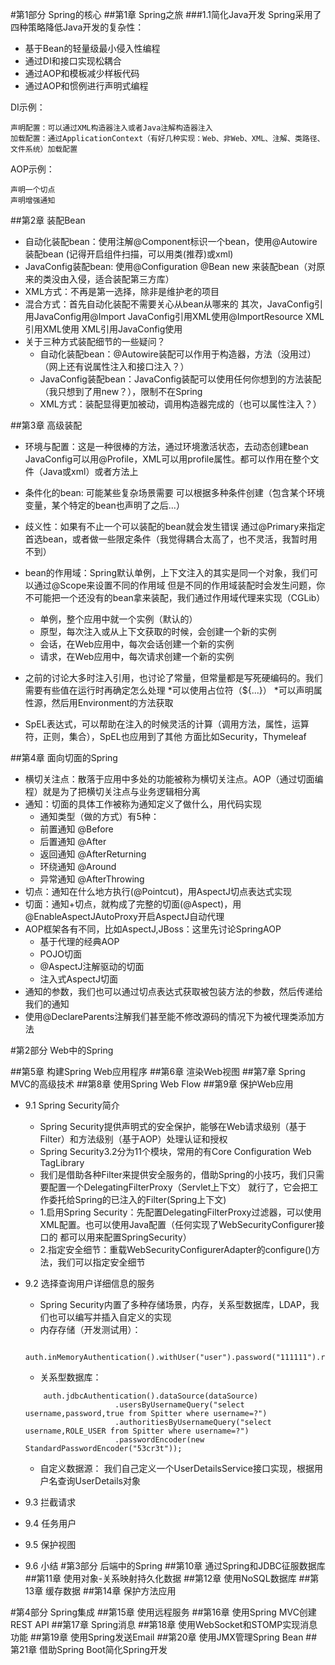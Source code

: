 #第1部分 Spring的核心
##第1章 Spring之旅
###1.1简化Java开发
Spring采用了四种策略降低Java开发的复杂性：
* 基于Bean的轻量级最小侵入性编程
* 通过DI和接口实现松耦合
* 通过AOP和模板减少样板代码
* 通过AOP和惯例进行声明式编程

DI示例：
```
声明配置：可以通过XML构造器注入或者Java注解构造器注入
加载配置：通过ApplicationContext（有好几种实现：Web、非Web、XML、注解、类路径、文件系统）加载配置
```
AOP示例：
```
声明一个切点
声明增强通知
```
##第2章 装配Bean
* 自动化装配bean：使用注解@Component标识一个bean，使用@Autowire装配bean (记得开启组件扫描，可以用类(推荐)或xml)
* JavaConfig装配bean: 使用@Configuration @Bean new 来装配bean（对原来的类没由入侵，适合装配第三方库）
* XML方式：不再是第一选择，除非是维护老的项目
* 混合方式：首先自动化装配不需要关心从bean从哪来的
            其次，JavaConfig引用JavaConfig用@Import   JavaConfig引用XML使用@ImportResource
                  XML引用XML使用<import>              XML引用JavaConfig使用<bean>
* 关于三种方式装配细节的一些疑问？
    * 自动化装配bean：@Autowire装配可以作用于构造器，方法（没用过）（网上还有说属性注入和接口注入？）
    * JavaConfig装配bean：JavaConfig装配可以使用任何你想到的方法装配（我只想到了用new？），限制不在Spring
    * XML方式：装配显得更加被动，调用构造器完成的（也可以属性注入？）
    
##第3章 高级装配
* 环境与配置：这是一种很棒的方法，通过环境激活状态，去动态创建bean
    JavaConfig可以用@Profile，XML可以用profile属性。都可以作用在整个文件（Java或xml）或者方法上
* 条件化的bean: 可能某些复杂场景需要
    可以根据多种条件创建（包含某个环境变量，某个特定的bean也声明了之后...）
* 歧义性：如果有不止一个可以装配的bean就会发生错误
    通过@Primary来指定首选bean，或者做一些限定条件（我觉得耦合太高了，也不灵活，我暂时用不到）

* bean的作用域：Spring默认单例，上下文注入的其实是同一个对象，我们可以通过@Scope来设置不同的作用域
  但是不同的作用域装配时会发生问题，你不可能把一个还没有的bean拿来装配，我们通过作用域代理来实现（CGLib）
    * 单例，整个应用中就一个实例（默认的）
    * 原型，每次注入或从上下文获取的时候，会创建一个新的实例
    * 会话，在Web应用中，每次会话创建一个新的实例
    * 请求，在Web应用中，每次请求创建一个新的实例
* 之前的讨论大多时注入引用，也讨论了常量，但常量都是写死硬编码的。我们需要有些值在运行时再确定怎么处理
    *可以使用占位符（${...}）
    *可以声明属性源，然后用Environment的方法获取
* SpEL表达式，可以帮助在注入的时候灵活的计算（调用方法，属性，运算符，正则，集合），SpEL也应用到了其他
    方面比如Security，Thymeleaf
    
##第4章 面向切面的Spring
* 横切关注点：散落于应用中多处的功能被称为横切关注点。AOP（通过切面编程）就是为了把横切关注点与业务逻辑相分离
* 通知：切面的具体工作被称为通知定义了做什么，用代码实现
    * 通知类型（做的方式）有5种：
    * 前置通知 @Before
    * 后置通知 @After
    * 返回通知 @AfterReturning
    * 环绕通知 @Around
    * 异常通知 @AfterThrowing
* 切点：通知在什么地方执行(@Pointcut)，用AspectJ切点表达式实现
* 切面：通知+切点，就构成了完整的切面(@Aspect)，用@EnableAspectJAutoProxy开启AspectJ自动代理
* AOP框架各有不同，比如AspectJ,JBoss：这里先讨论SpringAOP
    * 基于代理的经典AOP
    * POJO切面
    * @AspectJ注解驱动的切面
    * 注入式AspectJ切面
* 通知的参数，我们也可以通过切点表达式获取被包装方法的参数，然后传递给我们的通知
* 使用@DeclareParents注解我们甚至能不修改源码的情况下为被代理类添加方法

#第2部分 Web中的Spring

##第5章 构建Spring Web应用程序
##第6章 渲染Web视图
##第7章 Spring MVC的高级技术
##第8章 使用Spring Web Flow
##第9章 保护Web应用
* 9.1 Spring Security简介
    * Spring Security提供声明式的安全保护，能够在Web请求级别（基于Filter）和方法级别（基于AOP）处理认证和授权
    * Spring Security3.2分为11个模块，常用的有Core Configuration Web TagLibrary
    * 我们是借助各种Filter来提供安全服务的，借助Spring的小技巧，我们只需要配置一个DelegatingFilterProxy（Servlet上下文）
      就行了，它会把工作委托给Spring的已注入的Filter(Spring上下文)
    * 1.启用Spring Security：先配置DelegatingFilterProxy过滤器，可以使用XML配置。也可以使用Java配置（任何实现了WebSecurityConfigurer接口的
      都可以用来配置SpringSecurity）
    * 2.指定安全细节：重载WebSecurityConfigurerAdapter的configure()方法，我们可以指定安全细节
    
* 9.2 选择查询用户详细信息的服务
    * Spring Security内置了多种存储场景，内存，关系型数据库，LDAP，我们也可以编写并插入自定义的实现
    * 内存存储（开发测试用）：
    ```
        auth.inMemoryAuthentication().withUser("user").password("111111").roles("USER")
    ```
    * 关系型数据库：
    ```
        auth.jdbcAuthentication().dataSource(dataSource)
                        .usersByUsernameQuery("select username,password,true from Spitter where username=?")
                        .authoritiesByUsernameQuery("select username,ROLE_USER from Spitter where username=?")
                        .passwordEncoder(new StandardPasswordEncoder("53cr3t"));
    ```
    * 自定义数据源：
    我们自己定义一个UserDetailsService接口实现，根据用户名查询UserDetails对象
    
* 9.3 拦截请求

* 9.4 任务用户
* 9.5 保护视图
* 9.6 小结
#第3部分 后端中的Spring
##第10章 通过Spring和JDBC征服数据库
##第11章 使用对象-关系映射持久化数据
##第12章 使用NoSQL数据库
##第13章 缓存数据
##第14章 保护方法应用

#第4部分 Spring集成
##第15章 使用远程服务
##第16章 使用Spring MVC创建REST API
##第17章 Spring消息
##第18章 使用WebSocket和STOMP实现消息功能
##第19章 使用Spring发送Email
##第20章 使用JMX管理Spring Bean
##第21章 借助Spring Boot简化Spring开发